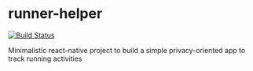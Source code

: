 # runner-helper

[![Build Status](https://travis-ci.org/dave-89/runner-helper.svg?branch=master)](https://travis-ci.org/dave-89/runner-helper)

Minimalistic react-native project to build a simple privacy-oriented app to track running activities
